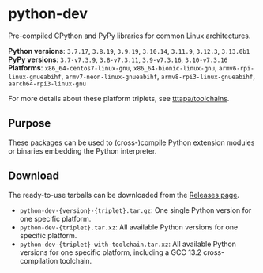 # python-dev

Pre-compiled CPython and PyPy libraries for common Linux architectures.

**Python versions**: `3.7.17`, `3.8.19`, `3.9.19`, `3.10.14`, `3.11.9`, `3.12.3`, `3.13.0b1`  
**PyPy versions**: `3.7-v7.3.9`, `3.8-v7.3.11`, `3.9-v7.3.16`, `3.10-v7.3.16`  
**Platforms**: `x86_64-centos7-linux-gnu`, `x86_64-bionic-linux-gnu`, `armv6-rpi-linux-gnueabihf`, `armv7-neon-linux-gnueabihf`, `armv8-rpi3-linux-gnueabihf`, `aarch64-rpi3-linux-gnu`

For more details about these platform triplets, see [tttapa/toolchains](https://github.com/tttapa/toolchains).

## Purpose

These packages can be used to (cross-)compile Python extension modules or
binaries embedding the Python interpreter.

## Download

The ready-to-use tarballs can be downloaded from the [Releases page](https://github.com/tttapa/toolchains/releases).

- `python-dev-{version}-{triplet}.tar.gz`: One single Python version for one specific platform.
- `python-dev-{triplet}.tar.xz`: All available Python versions for one specific platform.
- `python-dev-{triplet}-with-toolchain.tar.xz`: All available Python versions for one specific platform, including a GCC 13.2 cross-compilation toolchain.
